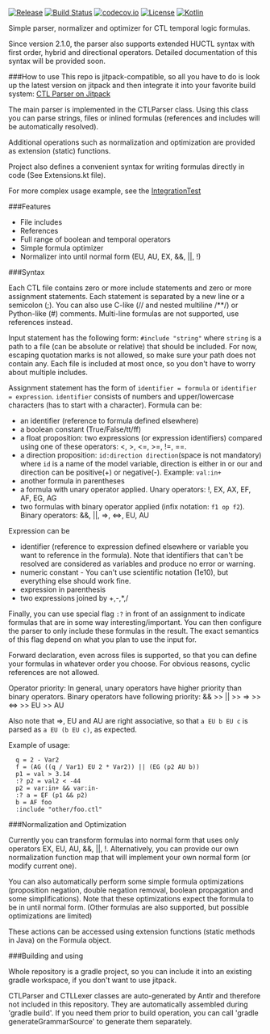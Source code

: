 [![Release](https://jitpack.io/v/sybila/ctl-parser.svg)](https://jitpack.io/#sybila/ctl-parser)
[![Build Status](https://travis-ci.org/sybila/ctl-parser.svg?branch=master)](https://travis-ci.org/sybila/ctl-parser)
[![codecov.io](https://codecov.io/github/sybila/ctl-parser/coverage.svg?branch=master)](https://codecov.io/github/sybila/ctl-parser?branch=master)
[![License](https://img.shields.io/badge/License-GPL%20v3-blue.svg?style=flat)](https://github.com/sybila/ctl-parser/blob/master/LICENSE.txt)
[![Kotlin](https://img.shields.io/badge/kotlin-1.0.0-blue.svg)](http://kotlinlang.org)


Simple parser, normalizer and optimizer for CTL temporal logic formulas.

Since version 2.1.0, the parser also supports extended HUCTL syntax with first order, 
hybrid and directional operators. Detailed documentation of this syntax will be provided soon.

###How to use
This repo is jitpack-compatible, so all you have to do is look up the latest version on 
jitpack and then integrate it into your favorite build system: 
[CTL Parser on Jitpack](https://jitpack.io/#sybila/ctl-parser)

The main parser is implemented in the CTLParser class.
Using this class you can parse strings, files or inlined formulas 
(references and includes will be automatically resolved).

Additional operations such as normalization and optimization are provided as 
extension (static) functions. 

Project also defines a convenient syntax for writing formulas directly in code (See Extensions.kt file).

For more complex usage example, see the
 [IntegrationTest](src/test/kotlin/com/github/sybila/ctl/IntegrationTest.kt)

###Features

 - File includes
 - References
 - Full range of boolean and temporal operators
 - Simple formula optimizer
 - Normalizer into until normal form (EU, AU, EX, &&, ||, !)

###Syntax

Each CTL file contains zero or more include statements and zero or more assignment statements. 
Each statement is separated by a new line or a semicolon (;). You can also use C-like 
(// and nested multiline /**/) or Python-like (#) comments. Multi-line formulas are not 
supported, use references instead.

Input statement has the following form: ```#include "string"``` where ```string``` is a 
path to a file (can be absolute or relative) that should be included. For now, escaping 
quotation marks is not allowed, so make sure your path does not contain any. Each file 
is included at most once, so you don't have to worry about multiple includes.

Assignment statement has the form of ```identifier = formula``` or ```identifier = expression```.
 ```identifier``` consists of numbers and upper/lowercase characters (has to start with a 
 character). Formula can be:
 - an identifier (reference to formula defined elsewhere) 
 - a boolean constant (True/False/tt/ff)
 - a float proposition: two expressions (or expression identifiers) compared using one of these 
 operators: <, >, <=, >=, !=, ==. 
 - a direction proposition: ```id:direction direction```(space is not mandatory)  where ```id``` is
  a name of the model variable, direction is either in or our and direction can be positive(+) or
   negative(-). Example: ```val:in+```
 - another formula in parentheses
 - a formula with unary operator applied. Unary operators: !, EX, AX, EF, AF, EG, AG
 - two formulas with binary operator applied (infix notation: ```f1 op f2```). Binary 
 operators: &&, ||, =>, <=>, EU, AU
 
Expression can be
 - identifier (reference to expression defined elsewhere or variable you want to reference 
 in the formula). Note that identifiers that can't be resolved are considered as variables 
 and produce no error or warning.
 - numeric constant - You can't use scientific notation (1e10), but everything else should 
 work fine.
 - expression in parenthesis
 - two expressions joined by +,-,*,/
 
Finally, you can use special flag  ```:?``` in front of an assignment to indicate formulas that
are in some way interesting/important. You can then configure the parser to only include
these formulas in the result. The exact semantics of this flag depend on what you
plan to use the input for. 

Forward declaration, even across files is supported, so that you can define your formulas in 
whatever order you choose. For obvious reasons, cyclic references are not allowed.

Operator priority: In general, unary operators have higher priority than binary operators. 
Binary operators have following priority: && >> || >> => >> <=> >> EU >> AU

Also note that =>, EU and AU are right associative, so that ```a EU b EU c``` is parsed as
 ```a EU (b EU c)```, as expected.

Example of usage:

```
  q = 2 - Var2
  f = (AG ((q / Var1) EU 2 * Var2)) || (EG (p2 AU b))
  p1 = val > 3.14
  :? p2 = val2 < -44
  p2 = var:in+ && var:in-
  :? a = EF (p1 && p2)
  b = AF foo
  :include "other/foo.ctl"
```

###Normalization and Optimization

Currently you can transform formulas into normal form that uses only operators 
EX, EU, AU, &&, ||, !. Alternatively, you can provide our own normalization function map 
that will implement your own normal form (or modify current one).

You can also automatically perform some simple formula optimizations (proposition negation, 
double negation removal, boolean propagation and some simplifications). Note that these 
optimizations expect the formula to be in until normal form. (Other formulas are also 
supported, but possible optimizations are limited)

These actions can be accessed using extension functions (static methods in Java) on the
 Formula object.

###Building and using

Whole repository is a gradle project, so you can include it into an existing gradle 
workspace, if you don't want to use jitpack.

CTLParser and CTLLexer classes are auto-generated by Antlr and therefore not included in 
this repository. They are automatically assembled during 'gradle build'. If you need them 
prior to build operation, you can call 'gradle generateGrammarSource' to generate 
them separately. 

